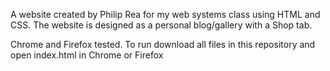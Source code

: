 A website created by Philip Rea for my web systems class using HTML and CSS. The website is designed as a personal blog/gallery with a Shop tab.

Chrome and Firefox tested. To run download all files in this repository and open index.html in Chrome or Firefox
